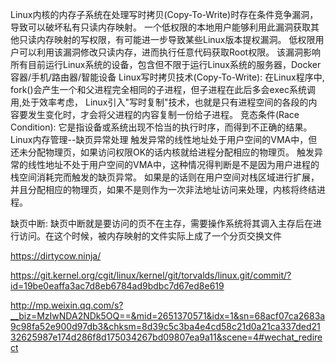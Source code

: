 Linux内核的内存子系统在处理写时拷贝(Copy-To-Write)时存在条件竞争漏洞，导致可以破坏私有只读内存映射。
一个低权限的本地用户能够利用此漏洞获取其他只读内存映射的写权限，有可能进一步导致某些Linux版本提权漏洞。
低权限用户可以利用该漏洞修改只读内存，进而执行任意代码获取Root权限。
该漏洞影响所有目前运行Linux系统的设备，包含但不限于运行Linux系统的服务器，Docker容器/手机/路由器/智能设备
Linux写时拷贝技术(Copy-To-Write):
在Linux程序中, fork()会产生一个和父进程完全相同的子进程，但子进程在此后多会exec系统调用,处于效率考虑，
Linux引入"写时复制"技术，也就是只有进程空间的各段的内容要发生变化时，才会将父进程的内容复制一份给子进程。
竞态条件(Race Condition):
	它是指设备或系统出现不恰当的执行时序，而得到不正确的结果。
Linux内存管理--缺页异常处理
触发异常的线性地址处于用户空间的VMA中，但还未分配物理页，如果访问权限OK的话内核就给进程分配相应的物理页。
触发异常的线性地址不处于用户空间的VMA中，这种情况得判断是不是因为用户进程的栈空间消耗完而触发的缺页异常。
如果是的话则在用户空间对栈区域进行扩展，并且分配相应的物理页，如果不是则作为一次非法地址访问来处理，内核将终结进程。

缺页中断:
	缺页中断就是要访问的页不在主存，需要操作系统将其调入主存后在进行访问。在这个时候，被内存映射的文件实际上成了一个分页交换文件

https://dirtycow.ninja/

https://git.kernel.org/cgit/linux/kernel/git/torvalds/linux.git/commit/?id=19be0eaffa3ac7d8eb6784ad9bdbc7d67ed8e619

http://mp.weixin.qq.com/s?__biz=MzIwNDA2NDk5OQ==&mid=2651370571&idx=1&sn=68acf07ca2683a9c98fa52e900d97db3&chksm=8d39c5c3ba4e4cd58c21d0a21ca337ded2132625987e174d286f8d175034267bd09807ea9a11&scene=4#wechat_redirect
